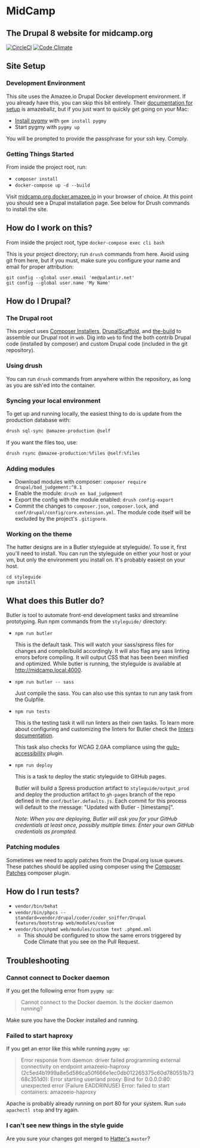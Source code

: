 # MidCamp
## The Drupal 8 website for midcamp.org
[![CircleCI](https://circleci.com/gh/MidCamp/midcamp.svg?style=shield)](https://circleci.com/gh/MidCamp/midcamp)
[![Code Climate](https://codeclimate.com/github/MidCamp/midcamp/badges/gpa.svg)](https://codeclimate.com/github/MidCamp/midcamp)

## Site Setup

###  Development Environment

This site uses the Amazee.io Drupal Docker development environment. If you already have this, you can skip this bit entirely. Their [documentation for setup](https://docs.amazee.io/local_docker_development/local_docker_development.html) is amazeballz, but if you just want to quickly get going on your Mac:

- [Install pygmy](https://docs.amazee.io/local_docker_development/pygmy.html) with `gem install pygmy`
- Start pygmy with `pygmy up`

You will be prompted to provide the passphrase for your ssh key. Comply.


### Getting Things Started

From inside the project root, run:

- `composer install`
- `docker-compose up -d --build`

Visit [midcamp.org.docker.amazee.io](http://midcamp.org.docker.amazee.io) in your browser of choice.  At this point you should see a Drupal installation page.  See below for Drush commands to install the site.  

## How do I work on this?

From inside the project root, type `docker-compose exec cli bash`

This is your project directory; run `drush` commands from here. Avoid using git from here, but if you must, make sure you configure your name and email for proper attribution:

```
git config --global user.email 'me@palantir.net'
git config --global user.name 'My Name'
```

## How do I Drupal?

### The Drupal root

This project uses [Composer Installers](https://github.com/composer/installers), [DrupalScaffold](https://github.com/drupal-composer/drupal-scaffold), and [the-build](https://github.com/palantirnet/the-build) to assemble our Drupal root in `web`. Dig into `web` to find the both contrib Drupal code (installed by composer) and custom Drupal code (included in the git repository).

### Using drush

You can run `drush` commands from anywhere within the repository, as long as you are ssh'ed into the container.

### Syncing your local environment

To get up and running locally, the easiest thing to do is update from the production database with:

```bash
drush sql-sync @amazee-production @self
```

If you want the files too, use:

```bash
drush rsync @amazee-production:%files @self:%files
```

### Adding modules

* Download modules with composer: `composer require drupal/bad_judgement:^8.1`
* Enable the module: `drush en bad_judgement`
* Export the config with the module enabled: `drush config-export`
* Commit the changes to `composer.json`, `composer.lock`, and `conf/drupal/config/core.extension.yml`. The module code itself will be excluded by the project's `.gitignore`.

### Working on the theme

The hatter designs are in a Butler styleguide at styleguide/. To use it, first you'll need to install. You can run the styleguide on either your host or your vm, but only the environment you install on. It's probably easiest on your host.

```
cd styleguide
npm install
```

## What does this Butler do?

Butler is tool to automate front-end development tasks and streamline prototyping. Run npm commands from the `styleguide/` directory:

* `npm run butler`

  This is the default task. This will watch your sass/spress files for changes and compile/build accordingly. It will also flag any sass linting errors before compiling. It will output CSS that has been been minified and optimized. While butler is running, the styleguide is available at http://midcamp.local:4000.

* `npm run butler -- sass`

  Just compile the sass. You can also use this syntax to run any task from the Gulpfile.

* `npm run tests`

  This is the testing task it will run linters as their own tasks. To learn more about configuring and customizing the linters for Butler check the [linters documentation](/docs/LINTERS.md).

  This task also checks for WCAG 2.0AA compliance using the [gulp-accessibility](https://github.com/yargalot/gulp-accessibility) plugin.

* `npm run deploy`

  This is a task to deploy the static styleguide to GitHub pages.

  Butler will build a Spress production artifact to `styleguide/output_prod` and deploy the production artifact to `gh-pages` branch of the repo defined in the `conf/butler.defaults.js`. Each commit for this process will default to the message: "Updated with Butler - [timestamp]".

  *Note: When you are deploying, Butler will ask you for your GitHub credentials at least once, possibly multiple times. Enter your own GitHub credentials as prompted.*


### Patching modules

Sometimes we need to apply patches from the Drupal.org issue queues. These patches should be applied using composer using the [Composer Patches](https://github.com/cweagans/composer-patches) composer plugin.

## How do I run tests?

* `vendor/bin/behat`
* `vendor/bin/phpcs --standard=vendor/drupal/coder/coder_sniffer/Drupal features/bootstrap web/modules/custom`
* `vendor/bin/phpmd web/modules/custom text .phpmd.xml`
  * This should be configured to show the same errors triggered by Code Climate that you see on the Pull Request.

## Troubleshooting

### Cannot connect to Docker daemon
If you get the following error from `pygmy up`:
> Cannot connect to the Docker daemon. Is the docker daemon running?

Make sure you have the Docker installed and running.

### Failed to start haproxy
If you get an error like this while running `pygmy up`:
> Error response from daemon: driver failed programming external connectivity on endpoint amazeeio-haproxy (2c5ed4b1999a8e5d586ca50f666e1ec0db012265375c60d780551b7368c351d0): Error starting userland proxy: Bind for 0.0.0.0:80: unexpected error (Failure EADDRINUSE)
> Error: failed to start containers: amazeeio-haproxy

Apache is probably already running on port 80 for your system. Run `sudo apachectl stop` and try again.


### I can't see new things in the style guide

Are you sure your changes got merged to [Hatter's](https://github.com/MidCamp/Hatter) `master`?